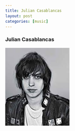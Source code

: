 ```yaml
---
title: Julian Casablancas
layout: post
categories: [music]
---
```


### Julian Casablancas

![Julian Casablancas is an American singer-songwriter.](/static/images/casablancas.jfif)
